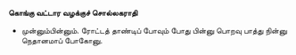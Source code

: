**கொங்கு வட்டார வழக்குச் சொல்லகராதி**
- முன்னும்பின்னும். ரோட்டத் தாண்டிப் போவும் போது பின்னு பொறவு பாத்து நின்னு நெதானமாப் போகோனு.

